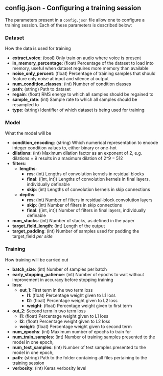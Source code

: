 config.json - Configuring a training session
-----

The parameters present in a `config.json` file allow one to configure a training session. Each of these parameters is described below:

### Dataset
How the data is used for training
* **extract_voice**: (bool) Only train on audio where voice is present
* **in_memory_percentage**: (float) Percentage of the dataset to load into memory, useful when dataset requires more memory than available
* **noise_only_percent**: (float) Percentage of training samples that should feature only noise at input and silence at output
* **num_condition_classes**: (int) Number of condition classes
* **path**: (string) Path to dataset
* **regain**: (float) RMS energy to which all samples should be regained to
* **sample_rate**: (int) Sample rate to which all samples should be resampled to
* **type**: (string) Identifier of which dataset is being used for training

### Model
What the model will be
* **condition_encoding**: (string) Which numerical representation to encode integer condition values to, either binary or one-hot
* **dilations**: (int) Maximum dilation factor as an exponent of 2, e.g. dilations = 9 results in a maximum dilation of 2^9 = 512
* **filters**:
  * **lengths**:
    * **res**: (int) Lengths of convolution kernels in residual blocks
    * **final**: ([int, int]) Lengths of convolution kernels in final layers, individually definable
    * **skip**: (int) Lengths of convolution kernels in skip connections
  * **depths**:
    * **res**: (int) Number of filters in residual-block convolution layers
    * **skip**: (int) Number of filters in skip connections
    * **final**: ([int, int]) Number of filters in final layers, individually definable
* **num_stacks**: (int) Number of stacks, as defined in the paper
* **target_field_length**: (int) Length of the output
* **target_padding**: (int) Number of samples used for padding the target_field *per side*

### Training
How training will be carried out

* **batch_size**: (int) Number of samples per batch
* **early_stopping_patience**: (int) Number of epochs to wait without improvement in accuracy before stopping training
* **loss**:
  * **out_1**: First term in the two term loss
    * **l1**: (float) Percentage weight given to L1 loss
    * **l2**: (float) Percentage weight given to L2 loss
    * **weight**: (float) Percentage weight given to first term
* **out_2**: Second term in two term loss
  * **l1**: (float) Percentage weight given to L1 loss
  * **l2**: (float) Percentage weight given to L2 loss
  * **weight**: (float) Percentage weight given to second term
* **num_epochs**: (int) Maximum number of epochs to train for
* **num_train_samples**: (int) Number of training samples presented to the model in one epoch,
* **num_test_samples**: (int) Number of test samples presented to the model in one epoch,
* **path**: (string) Path to the folder containing all files pertaining to the training session
* **verbosity**: (int) Keras verbosity level
